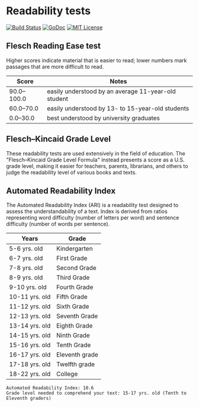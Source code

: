 # Readability tests

[![Build Status](https://travis-ci.org/ernestas-poskus/readability-tests.svg)](https://travis-ci.org/ernestas-poskus/readability-tests)
[![GoDoc](http://godoc.org/github.com/ernestas-poskus/readability-tests?status.svg)](http://godoc.org/github.com/ernestas-poskus/readability-tests)
[![MIT License](http://img.shields.io/badge/license-MIT-blue.svg)](http://opensource.org/licenses/MIT)


Flesch Reading Ease test
--------------------

Higher scores indicate material that is easier to read; lower numbers mark passages that are more difficult to read.

| Score | Notes |
| ----- | ----- |
| 90.0–100.0 | easily understood by an average 11-year-old student |
| 60.0–70.0 | easily understood by 13- to 15-year-old students |
| 0.0–30.0 | best understood by university graduates |

Flesch–Kincaid Grade Level
-------------------

These readability tests are used extensively in the field of education.
The "Flesch–Kincaid Grade Level Formula" instead presents a score as a U.S. grade level,
making it easier for teachers, parents, librarians, and others to judge the readability level of various books and texts.

Automated Readability Index
--------------------

The Automated Readability Index (ARI) is a readability test designed to assess the understandability of a text.
Index is derived from ratios representing word difficulty (number of letters per word) and sentence difficulty (number of words per sentence).

| Years | Grade |
| ----- | ----- |
| 5-6 yrs. old | Kindergarten |
| 6-7 yrs. old | First Grade |
| 7-8 yrs. old | Second Grade |
| 8-9 yrs. old | Third Grade |
| 9-10 yrs. old | Fourth Grade |
| 10-11 yrs. old | Fifth Grade |
| 11-12 yrs. old | Sixth Grade |
| 12-13 yrs. old | Seventh Grade |
| 13-14 yrs. old | Eighth Grade |
| 14-15 yrs. old | Ninth Grade |
| 15-16 yrs. old | Tenth Grade |
| 16-17 yrs. old | Eleventh grade |
| 17-18 yrs. old | Twelfth grade |
| 18-22 yrs. old | College |

```
Automated Readability Index: 10.6
Grade level needed to comprehend your text: 15-17 yrs. old (Tenth to Eleventh graders)
```
